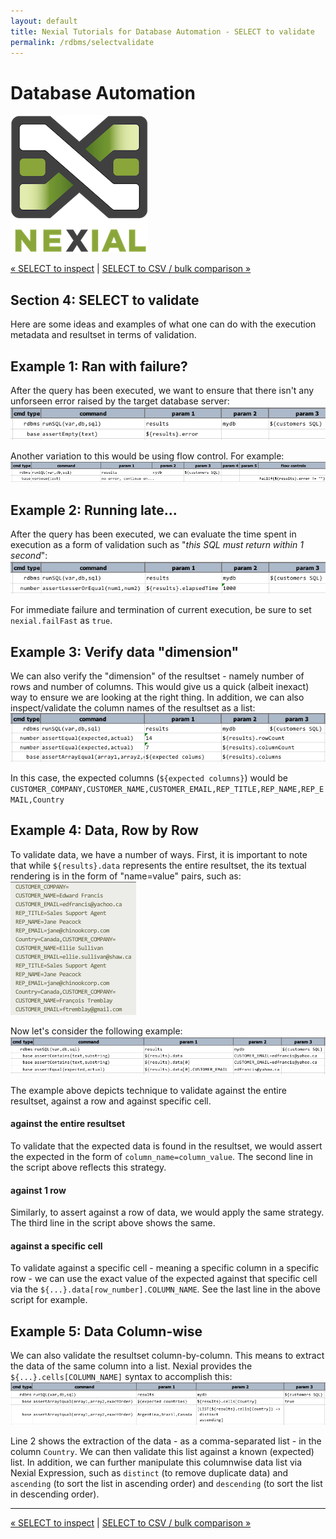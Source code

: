 ```yaml
---
layout: default
title: Nexial Tutorials for Database Automation - SELECT to validate
permalink: /rdbms/selectvalidate
---
```


# Database Automation

![logo](../image/logo-x.png)

<div class="site-links site-links-header">
<a class="link-previous" href="selectinspect.html">&laquo; SELECT to inspect</a> | 
<a class="link-next" href="selectcsv.html">SELECT to CSV / bulk comparison &raquo;</a>
</div>

## Section 4: SELECT to validate

Here are some ideas and examples of what one can do with the execution metadata and resultset in 
terms of validation.


## Example 1: Ran with failure?
After the query has been executed, we want to ensure that there isn't any unforseen error raised by
the target database server:<br/>
![ran with failure](image/rdbms-04-ranwithfailure.script.png)

Another variation to this would be using flow control.  For example:<br/>
![ran with failure2](image/rdbms-04-ranwithfailure2.script.png)


## Example 2: Running late...
After the query has been executed, we can evaluate the time spent in execution as a form of 
validation such as "*this SQL must return within 1 second*":<br/>
![running late script](image/rdbms-04-runninglate.script.png)

For immediate failure and termination of current execution, be sure to set `nexial.failFast` as 
`true`.


## Example 3: Verify data "dimension"
We can also verify the "dimension" of the resultset - namely number of rows and number of columns.
This would give us a quick (albeit inexact) way to ensure we are looking at the right thing. In
addition, we can also inspect/validate the column names of the resultset as a list:<br/>
![verify dimension](image/rdbms-04-dimension.script.png)

In this case, the expected columns (`${expected columns}`) would be
`CUSTOMER_COMPANY,CUSTOMER_NAME,CUSTOMER_EMAIL,REP_TITLE,REP_NAME,REP_EMAIL,Country`


## Example 4: Data, Row by Row
To validate data, we have a number of ways. First, it is important to note that while `${results}.data` 
represents the entire resultset, the its textual rendering is in the form of "name=value" pairs, 
such as:<br/>
![data output](image/rdbms-04-dataoutput.png)

Now let's consider the following example:<br/>
![validate data](image/rdbms-04-validatedata.script.png)

The example above depicts technique to validate against the entire resultset, against a row and 
against specific cell.

#### against the entire resultset
To validate that the expected data is found in the resultset, we would assert the expected in the
form of `column_name=column_value`.  The second line in the script above reflects this strategy.

#### against 1 row
Similarly, to assert against a row of data, we would apply the same strategy.  The third line in the
script above shows the same.

#### against a specific cell
To validate against a specific cell - meaning a specific column in a specific row - we can use the 
exact value of the expected against that specific cell via the `${...}.data[row_number].COLUMN_NAME`.
See the last line in the above script for example.


## Example 5: Data Column-wise
We can also validate the resultset column-by-column.  This means to extract the data of the same 
column into a list.  Nexial provides the `${...}.cells[COLUMN_NAME]` syntax to accomplish this:<br/>
![validate columnwise](image/rdbms-04-columnwise.script.png)

Line 2 shows the extraction of the data - as a comma-separated list - in the column `Country`. We 
can then validate this list against a known (expected) list.  In addition, we can further manipulate
this columnwise data list via Nexial Expression, such as `distinct` (to remove duplicate data) and
`ascending` (to sort the list in ascending order) and `descending` (to sort the list in descending 
order).


***

<div class="site-links site-links-footer">
<a class="link-previous" href="selectinspect.html">&laquo; SELECT to inspect</a> | 
<a class="link-next" href="selectcsv.html">SELECT to CSV / bulk comparison &raquo;</a>
</div>
